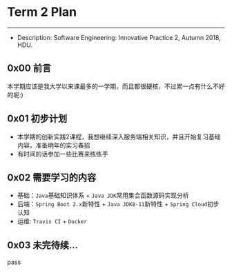 # Term 2 Plan  
---  
* Description: Software Engineering: Innovative Practice 2, Autumn 2018, HDU.

## 0x00 前言  
本学期应该是我大学以来课最多的一学期，而且都很硬核，不过累一点有什么不好的呢:)  

## 0x01 初步计划  
* 本学期的创新实践2课程，我想继续深入服务端相关知识，并且开始复习基础内容，准备明年的实习春招
* 有时间的话参加一些比赛来练练手   

## 0x02 需要学习的内容  
* 基础：`Java`基础知识体系 + `Java JDK`常用集合函数源码实现分析   
* 后端：`Spring Boot 2.x`新特性 + `Java JDK8-11`新特性 + `Spring Cloud`初步认知  
* 运维: `Travis CI` + `Docker`  

## 0x03 未完待续...
pass